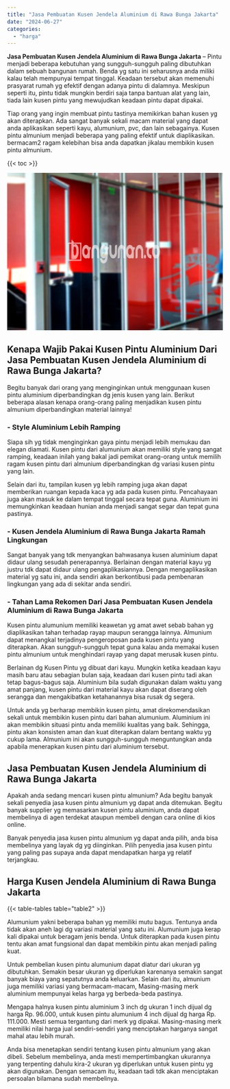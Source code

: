```yaml
---
title: "Jasa Pembuatan Kusen Jendela Aluminium di Rawa Bunga Jakarta"
date: "2024-06-27"
categories: 
  - "harga"
---
```


**Jasa Pembuatan Kusen Jendela Aluminium di Rawa Bunga Jakarta** – Pintu menjadi beberapa kebutuhan yang sungguh-sungguh paling dibutuhkan dalam sebuah bangunan rumah. Benda yg satu ini seharusnya anda miliki kalau telah mempunyai tempat tinggal. Keadaan tersebut akan memenuhi prasyarat rumah yg efektif dengan adanya pintu di dalamnya. Meskipun seperti itu, pintu tidak mungkin berdiri saja tanpa bantuan alat yang lain, tiada lain kusen pintu yang mewujudkan keadaan pintu dapat dipakai.

Tiap orang yang ingin membuat pintu tastinya memikirkan bahan kusen yg akan diterapkan. Ada sangat banyak sekali macam material yang dapat anda aplikasikan seperti kayu, alumunium, pvc, dan lain sebagainya. Kusen pintu almunium menjadi beberapa yang paling efektif untuk diaplikasikan. bermacam2 ragam kelebihan bisa anda dapatkan jikalau membikin kusen pintu almunium.

{{< toc >}}

![Jasa Pembuatan Kusen Jendela Aluminium di Rawa Bunga Jakarta](/images/harga-kusen-jendela-alumunium-21.png)

## Kenapa Wajib Pakai Kusen Pintu Aluminium Dari Jasa Pembuatan Kusen Jendela Aluminium di Rawa Bunga Jakarta?

Begitu banyak dari orang yang menginginkan untuk menggunaan kusen pintu aluminium diperbandingkan dg jenis kusen yang lain. Berikut beberapa alasan kenapa orang-orang paling menjadikan kusen pintu almunium diperbandingkan material lainnya!

### \- Style Aluminium Lebih Ramping

Siapa sih yg tidak menginginkan gaya pintu menjadi lebih memukau dan elegan diamati. Kusen pintu dari alumunium akan memiliki style yang sangat ramping, keadaan inilah yang bakal jadi pemikat orang-orang untuk memilih ragam kusen pintu dari almunium diperbandingkan dg variasi kusen pintu yang lain.

Selain dari itu, tampilan kusen yg lebih ramping juga akan dapat memberikan ruangan kepada kaca yg ada pada kusen pintu. Pencahayaan juga akan masuk ke dalam tempat tinggal secara tepat guna. Aluminium ini memungkinkan keadaan hunian anda menjadi sangat segar dan tepat guna pastinya.

### \- Kusen Jendela Aluminium di Rawa Bunga Jakarta Ramah Lingkungan

Sangat banyak yang tdk menyangkan bahwasanya kusen aluminium dapat didaur ulang sesudah penerapannya. Berlainan dengan material kayu yg justru tdk dapat didaur ulang pengaplikasiannya. Dengan mengaplikasikan material yg satu ini, anda sendiri akan berkontibusi pada pembenaran lingkungan yang ada di sekitar anda sendiri.

### \- Tahan Lama Rekomen Dari Jasa Pembuatan Kusen Jendela Aluminium di Rawa Bunga Jakarta

Kusen pintu alumunium memiliki keawetan yg amat awet sebab bahan yg diaplikasikan tahan terhadap rayap maupun serangga lainnya. Almunium dapat menangkal terjadinya pengeroposan pada kusen pintu yang diterapkan. Akan sungguh-sungguh tepat guna kalau anda memakai kusen pintu almunium untuk menghindari rayap yang dapat merusak kusen pintu.

Berlainan dg Kusen Pintu yg dibuat dari kayu. Mungkin ketika keadaan kayu masih baru atau sebagian bulan saja, keadaan dari kusen pintu tadi akan tetap bagus-bagus saja. Aluminium bila sudah digunakan dalam waktu yang amat panjang, kusen pintu dari material kayu akan dapat diserang oleh serangga dan mengakibatkan ketahanannya bisa rusak dg segera.

Untuk anda yg berharap membikin kusen pintu, amat direkomendasikan sekali untuk membikin kusen pintu dari bahan alumunium. Aluminium ini akan membikin situasi pintu anda memiliki kualitas yang baik. Sehingga, pintu akan konsisten aman dan kuat diterapkan dalam bentang waktu yg cukup lama. Almunium ini akan sungguh-sungguh menguntungkan anda apabila menerapkan kusen pintu dari aluminium tersebut.

## Jasa Pembuatan Kusen Jendela Aluminium di Rawa Bunga Jakarta

Apakah anda sedang mencari kusen pintu almunium? Ada begitu banyak sekali penyedia jasa kusen pintu almunium yg dapat anda ditemukan. Begitu banyak supplier yg memasarkan kusen pintu aluminium, anda dapat membelinya di agen terdekat ataupun membeli dengan cara online di kios online.

Banyak penyedia jasa kusen pintu almunium yg dapat anda pilih, anda bisa membelinya yang layak dg yg diinginkan. Pilih penyedia jasa kusen pintu yang paling pas supaya anda dapat mendapatkan harga yg relatif terjangkau.

## Harga Kusen Jendela Aluminium di Rawa Bunga Jakarta

{{< table-tables table="table2" >}}

Alumunium yakni beberapa bahan yg memiliki mutu bagus. Tentunya anda tidak akan aneh lagi dg variasi material yang satu ini. Alumunium juga kerap kali dipakai untuk beragam jenis benda. Untuk diterapkan pada kusen pintu tentu akan amat fungsional dan dapat membikin pintu akan menjadi paling kuat.

Untuk pembelian kusen pintu alumunium dapat diatur dari ukuran yg dibutuhkan. Semakin besar ukuran yg diperlukan karenanya semakin sangat banyak biaya yang sepatutnya anda keluarkan. Selain dari itu, almunium juga memiliki variasi yang bermacam-macam, Masing-masing merk aluminium mempunyai kelas harga yg berbeda-beda pastinya.

Mengapa halnya kusen pintu aluminium 3 inch dg ukuran 1 inch dijual dg harga Rp. 96.000, untuk kusen pintu alumunium 4 inch dijual dg harga Rp. 111.000. Mesti semua tergantung dari merk yg dipakai. Masing-masing merk memiliki nilai harga jual sendiri-sendiri yang menciptakan harganya sangat mahal atau lebih murah.

Anda bisa menetapkan sendiri tentang kusen pintu almunium yang akan dibeli. Sebelum membelinya, anda mesti mempertimbangkan ukurannya yang terpenting dahulu kira-2 ukuran yg diperlukan untuk kusen pintu yg akan digunakan. Dengan semacam itu, keadaan tadi tdk akan menciptakan persoalan bilamana sudah membelinya.
